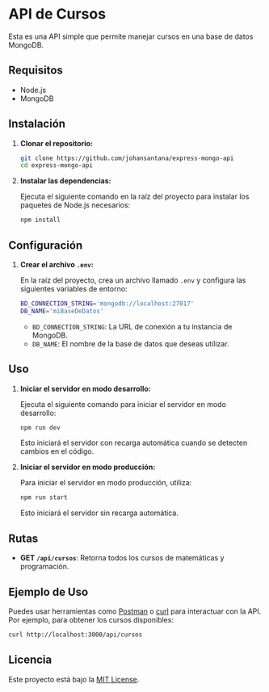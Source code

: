 # API de Cursos

Esta es una API simple que permite manejar cursos en una base de datos MongoDB.

## Requisitos

- Node.js
- MongoDB

## Instalación

1. **Clonar el repositorio:**

   ```bash
   git clone https://github.com/johansantana/express-mongo-api
   cd express-mongo-api
   ```

2. **Instalar las dependencias:**

   Ejecuta el siguiente comando en la raíz del proyecto para instalar los paquetes de Node.js necesarios:

   ```bash
   npm install
   ```

## Configuración

1. **Crear el archivo `.env`:**

   En la raíz del proyecto, crea un archivo llamado `.env` y configura las siguientes variables de entorno:

   ```bash
   BD_CONNECTION_STRING='mongodb://localhost:27017'
   DB_NAME='miBaseDeDatos'
   ```

   - `BD_CONNECTION_STRING`: La URL de conexión a tu instancia de MongoDB.
   - `DB_NAME`: El nombre de la base de datos que deseas utilizar.

## Uso

1. **Iniciar el servidor en modo desarrollo:**

   Ejecuta el siguiente comando para iniciar el servidor en modo desarrollo:

   ```bash
   npm run dev
   ```

   Esto iniciará el servidor con recarga automática cuando se detecten cambios en el código.

2. **Iniciar el servidor en modo producción:**

   Para iniciar el servidor en modo producción, utiliza:

   ```bash
   npm run start
   ```

   Esto iniciará el servidor sin recarga automática.

## Rutas

- **GET `/api/cursos`**: Retorna todos los cursos de matemáticas y programación.

## Ejemplo de Uso

Puedes usar herramientas como [Postman](https://www.postman.com/) o [curl](https://curl.se/) para interactuar con la API. Por ejemplo, para obtener los cursos disponibles:

```bash
curl http://localhost:3000/api/cursos
```

## Licencia

Este proyecto está bajo la [MIT License](https://opensource.org/licenses/MIT).
